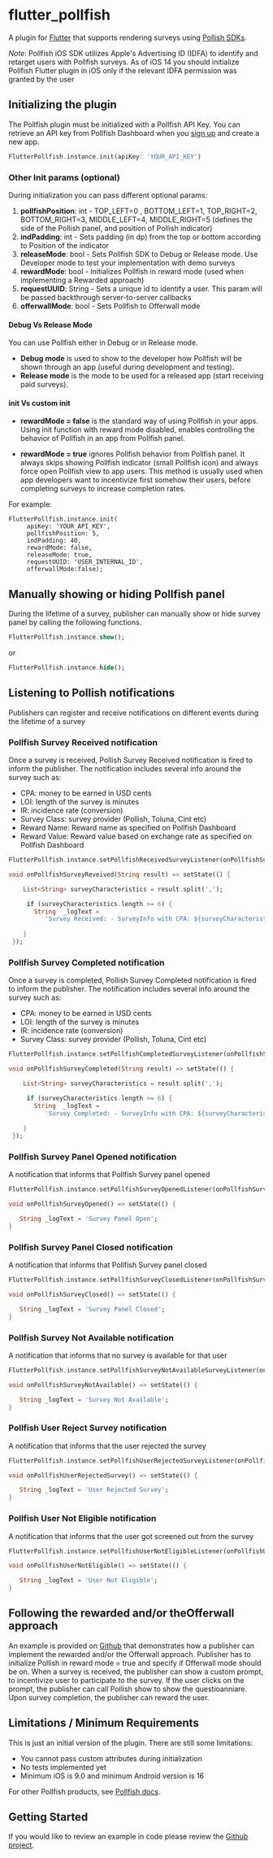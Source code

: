 # flutter_pollfish

A plugin for [Flutter](https://flutter.io) that supports rendering surveys using [Pollish SDKs](https://www.pollfish.com/docs/).

*Note*: Pollfish iOS SDK utilizes Apple's Advertising ID (IDFA) to identify and retarget users with Pollfish surveys. As of iOS 14 you should initialize Pollfish Flutter plugin in iOS only if the relevant IDFA permission was granted by the user

## Initializing the plugin

The Pollfish plugin must be initialized with a Pollfish API Key. You can retrieve an API key from Pollfish Dashboard when you [sign up](https://www.pollfish.com/signup/publisher) and create a new app.

```dart
FlutterPollfish.instance.init(apiKey: 'YOUR_API_KEY')
```

### Other Init params (optional)

During initialization you can pass different optional params:

1. **pollfishPosition**: int - TOP_LEFT=0 , BOTTOM_LEFT=1, TOP_RIGHT=2, BOTTOM_RIGHT=3, MIDDLE_LEFT=4, MIDDLE_RIGHT=5 (defines the side of the Pollish panel, and position of Pollish indicator)
2. **indPadding**: int - Sets padding (in dp) from the top or bottom according to Position of the indicator
3. **releaseMode**: bool - Sets Pollfish SDK to Debug or Release mode. Use Developer mode to test your implementation with demo surveys
4. **rewardMode**: bool - Initializes Pollfish in reward mode (used when implementing a Rewarded approach)
5. **requestUUID**: String - Sets a unique id to identify a user. This param will be passed backthrough server-to-server callbacks
5. **offerwallMode**: bool - Sets Pollfish to Offerwall mode

#### Debug Vs Release Mode

You can use Pollfish either in Debug or in Release mode. 
  
* **Debug mode** is used to show to the developer how Pollfish will be shown through an app (useful during development and testing).
* **Release mode** is the mode to be used for a released app (start receiving paid surveys).


#### init Vs custom init

*	**rewardMode = false** is the standard way of using Pollfish in your apps. Using init function with reward mode disabled, enables controlling the behavior of Pollfish in an app from Pollfish panel.

*	**rewardMode = true** ignores Pollfish behavior from Pollfish panel. It always skips showing Pollfish indicator (small Pollfish icon) and always force open Pollfish view to app users. This method is usually used when app developers want to incentivize first somehow their users, before completing surveys to increase completion rates.

For example:

```
FlutterPollfish.instance.init(
     apiKey: 'YOUR_API_KEY',
     pollfishPosition: 5,
     indPadding: 40,
     rewardMode: false,
     releaseMode: true,
     requestUUID: 'USER_INTERNAL_ID',
     offerwallMode:false);
```

## Manually showing or hiding Pollfish panel

During the lifetime of a survey, publisher can manually show or hide survey panel by calling the following functions.

```dart
FlutterPollfish.instance.show();
```

or

```dart
FlutterPollfish.instance.hide();
```

## Listening to Pollish notifications

Publishers can register and receive notifications on different events during the lifetime of a survey

### Pollfish Survey Received notification

Once a survey is received, Pollish Survey Received notification is fired to inform the publisher. The notification includes several info around the survey such as:

- CPA: money to be earned in USD cents
- LOI: length of the survey is minutes
- IR: incidence rate (conversion)
- Survey Class: survey provider (Pollish, Toluna, Cint etc)
- Reward Name: Reward name as specified on Pollfish Dashboard
- Reward Value: Reward value based on exchange rate as specified on Pollfish Dashboard

```dart
FlutterPollfish.instance.setPollfishReceivedSurveyListener(onPollfishSurveyReveived);

void onPollfishSurveyReveived(String result) => setState(() {

    List<String> surveyCharacteristics = result.split(',');

     if (surveyCharacteristics.length >= 6) {
       String  _logText =
          'Survey Received: - SurveyInfo with CPA: ${surveyCharacteristics[0]} and IR: ${surveyCharacteristics[1]} and LOI: ${surveyCharacteristics[2]} and SurveyClass: ${surveyCharacteristics[3]} and RewardName: ${surveyCharacteristics[4]}  and RewardValue: ${surveyCharacteristics[5]}';
       
    }
 });

```

### Pollfish Survey Completed notification

Once a survey is completed, Pollish Survey Completed notification is fired to inform the publisher. The notification includes several info around the survey such as:

- CPA: money to be earned in USD cents
- LOI: length of the survey is minutes
- IR: incidence rate (conversion)
- Survey Class: survey provider (Pollish, Toluna, Cint etc)


```dart
FlutterPollfish.instance.setPollfishCompletedSurveyListener(onPollfishSurveyCompleted);

void onPollfishSurveyCompleted(String result) => setState(() {

    List<String> surveyCharacteristics = result.split(',');

     if (surveyCharacteristics.length >= 6) {
       String  _logText =
          'Survey Completed: - SurveyInfo with CPA: ${surveyCharacteristics[0]} and IR: ${surveyCharacteristics[1]} and LOI: ${surveyCharacteristics[2]} and SurveyClass: ${surveyCharacteristics[3]} and RewardName: ${surveyCharacteristics[4]}  and RewardValue: ${surveyCharacteristics[5]}';
       
    }
 });

```

### Pollfish Survey Panel Opened notification

A notification that informs that Pollfish Survey panel opened


```dart
FlutterPollfish.instance.setPollfishSurveyOpenedListener(onPollfishSurveyOpened);

void onPollfishSurveyOpened() => setState(() {

   String _logText = 'Survey Panel Open';
}

```

### Pollfish Survey Panel Closed notification

A notification that informs that Pollfish Survey panel closed


```dart
FlutterPollfish.instance.setPollfishSurveyClosedListener(onPollfishSurveyClosed);

void onPollfishSurveyClosed() => setState(() {

   String _logText = 'Survey Panel Closed';
}

```

### Pollfish Survey Not Available notification

A notification that informs that no survey is available for that user


```dart
FlutterPollfish.instance.setPollfishSurveyNotAvailableSurveyListener(onPollfishSurveyNotAvailable);

void onPollfishSurveyNotAvailable() => setState(() {

   String _logText = 'Survey Not Available';
}

```

### Pollfish User Reject Survey notification

A notification that informs that the user rejected the survey


```dart
FlutterPollfish.instance.setPollfishUserRejectedSurveyListener(onPollfishUserRejectedSurvey);

void onPollfishUserRejectedSurvey() => setState(() {

   String _logText = 'User Rejected Survey';
}

```

### Pollfish User Not Eligible notification

A notification that informs that the user got screened out from the survey


```dart
FlutterPollfish.instance.setPollfishUserNotEligibleListener(onPollfishUserNotEligible);

void onPollfishUserNotEligible() => setState(() {

   String _logText = 'User Not Eligible';
}

```


## Following the rewarded and/or theOfferwall approach

An example is provided on [Github](https://github.com/pollfish/flutter-plugin-pollfish) that demonstrates how a publisher can implement the rewarded and/or the Offerwall approach. Publisher has to initialize Pollish in reward mode = true and specify if Offerwall mode should be on. When a survey is received, the publisher can show a custom prompt, to incentivize user to participate to the survey. If the user clicks on the prompt, the publisher can call Pollish show to show the questioanniare. Upon survey completion, the publisher can reward the user.


## Limitations / Minimum Requirements

This is just an initial version of the plugin. There are still some
limitations:

- You cannot pass custom attributes during initialization
- No tests implemented yet
- Minimum iOS is 9.0 and minimum Android version is 16

For other Pollfish products, see
[Pollfish docs](https://www.pollfish.com/docs).


## Getting Started

If you would like to review an example in code please review the [Github project](https://github.com/pollfish/flutter-plugin-pollfish).

